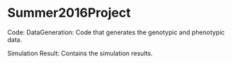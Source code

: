 # Summer2016Project

Code:
	DataGeneration: Code that generates the genotypic and phenotypic data.

Simulation Result: Contains the simulation results.
		
